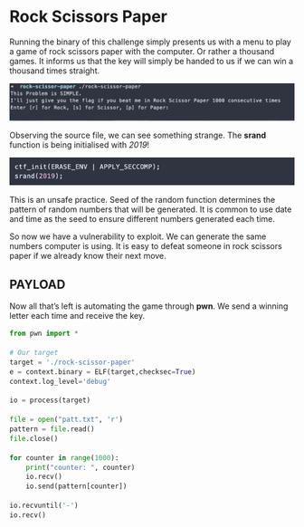 # Rock Scissors Paper

Running the binary of this challenge simply presents us with a menu to play a game of rock scissors paper with the computer. Or rather a thousand games. It informs us that the key will simply be handed to us if we can win a thousand times straight.

![Inline](../images/rps_1.png?raw=true)

Observing the source file, we can see something strange. The **srand** function is being initialised with _2019_! 

![Inline](../images/rps_2.png?raw=true)

This is an unsafe practice. Seed of the random function determines the pattern of random numbers that will be generated. It is common to use date and time as the seed to ensure different numbers generated each time.

So now we have a vulnerability to exploit. We can generate the same numbers computer is using. It is easy to defeat someone in rock scissors paper if we already know their next move.



## PAYLOAD

Now all that’s left is automating the game through **pwn**. We send a winning letter each time and receive the key.

```python
from pwn import *

# Our target
target = './rock-scissor-paper'
e = context.binary = ELF(target,checksec=True)
context.log_level='debug'

io = process(target)

file = open("patt.txt", 'r')
pattern = file.read()
file.close()

for counter in range(1000):
    print("counter: ", counter)
    io.recv()
    io.send(pattern[counter])

io.recvuntil('-')
io.recv()
```
